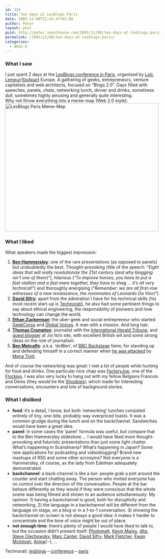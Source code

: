 ```yaml
---
id: 224
title: Two days at LesBlogs Paris
date: 2005-12-08T12:43:47+01:00
author: Peter
layout: post
guid: http://peter.smoothouse.com/2005/12/08/two-days-at-lesblogs-paris/
permalink: /2005/12/08/two-days-at-lesblogs-paris/
categories:
  - Web2.0
---
```

### What I saw

I just spent 2 days at the [LesBlogs conference in Paris](http://lesblogs.typepad.com), organised by [Loïc Lemeur](http://www.loiclemeur.com)/[SixApart](http://www.sixapart.com/) Europe. A gathering of geeks, entrepreneurs, venture capitalists and web architects, focused on &#8220;Blogs 2.0&#8221;. Days filled with speeches, panels, chats, networking lunch, dinner and drinks, sometimes dull, sometimes highly amusing and generally quite interesting.  
Why not throw everything into a meme-map (Web 2.0 style):  
[<img loading="lazy" src="http://static.flickr.com/18/71190604_869bff0e45.jpg" border="0" width="500" height="416" alt="LesBlogs Paris Meme-Map" />](http://www.flickr.com/photos/pforret/71190604/ "LesBlogs Paris Mememap")

### What I liked

What speakers made the biggest impression:

  1. [**Ben Hammersley**](http://www.benhammersley.com/weblog/): one of the rare presentations (as opposed to panels) but undoubtedly the best. Thought-provoking (title of the speech: &#8220;_Eight ideas that will really revolutionize the 21st century (and why blogging isn&#8217;t one of them)_&#8220;), hilarious (&#8220;_To improve horses, you have to put a fast stallion and a fast mare together, they have to shag &#8230; it&#8217;s all very technical!_&#8220;) and thoroughly energising (&#8220;_Remember: we are all first-row witnesses of a new renaissance, the roommates of Leonardo Da Vinci_&#8220;). 
  2. [**David Sifry**](http://www.sifry.com/alerts/): apart from the admiration I have for his technical skills (his most recent start-up is [Technorati](http://www.technorati.com)), he also had some pertinent things to say about ethical engineering, the responsibility of pioneers and how technology can change the world. 
  3. [**Ethan Zuckerman**](http://www.ethanzuckerman.com/blog/): the uber-geek and social entrepreneur who started [GeekCorps](http://www.geekcorps.org/) and [Global Voices](http://cyber.law.harvard.edu/globalvoices/). A man with a mission. And long hair. 
  4. [**Thomas Crampton**](http://thomascrampton.com/): journalist with the [International Herald Tribune](http://www.iht.com/), and [guest blogger](http://joi.ito.com/archives/2005/08/17/thomas_crampton_-_guest_blogger.html) at Joi Ito&#8217;s site, with excellent British wit and some strong ideas on the role of journalism. 
  5. [**Ben Metcalfe**](http://benmetcalfe.com/blog/): a.k.a. &#8216;dotBen&#8217;, of [BBC Backstage](http://backstage.bbc.co.uk/) fame, for standing up and defending himself in a correct manner when [he was attacked](http://benmetcalfe.com/blog/index.php/2005/12/07/les-blogs-me-mena/) by [Mena Trott](http://www.sixapart.com/).

And of course the networking was great: I met a lot of people while hunting for food and drinks. One particular nice chap was [FactoryJoe](http://factoryjoe.com/blog/), one of the [Flockies](http://www.flock.com). I was also very lucky to hang out with my fellow Belgians Francois and Denis (they would be the [Shoobies](http://www.shoob.com)), which made for interesting conversations, encounters and lots of background stories.

### What I disliked

  * **food**: it&#8217;s a detail, I know, but both &#8216;networking&#8217; lunches consisted entirely of tiny, one-bite, probably way overpriced toasts. It was a common grudge during the lunch and on the backchannel. Sandwiches would have been a great idea.
  * **panel**: in some cases the &#8216;panel&#8217; formula was useful, but compare that to the Ben Hammersley slideshow &#8230; I would have liked more thought-provoking and futuristic presentations than just some light chatter. What&#8217;s happening in Scandinavia? What&#8217;s happening in Japan? Some new applications for podcasting and videoblogging? Brand new mashups of RSS and some other acronyms? Not everyone is a Hammersley, of course, as the lady from Edelman adequately demonstrated.
  * **backchannel**: a back-channel is like a bar: people grab a pint around the counter and start chatting away. The person who invited everyone has no control over the direction of the conversation. People at the bar behave differently as they would if they were conscious that the whole scene was being filmed and shown to an audience simultaneously. My opinion: 1) having a backchannel is good, both for disruptivity and networking, 2) the language in a backchannel will be different from the language on stage, on a blog or in a 1-to-1 conversation. 3) showing the backchannel on screen is not always a good idea: it makes it harder to concentrate and the tone of voice might be out of place.
  * **not enough time**: there&#8217;s plenty of people I would have liked to talk to, but the occasion didn&#8217;t present itself: [Photomatt](http://www.wordpress.com), [Kevin Marks](http://epeus.blogspot.com/), [dltq](http://dltq.org/), [Steve Olechowsky](http://www.feedburner.com), [Marc Canter](http://www.ourmedia.org), [David Sifry](http://www.technorati.com), [Mark Fletcher](http://www.bloglines.com), [Ewan McIntosh](http://edu.blogs.com/), [Anina](http://anina.net)(:-), &#8230;

Technorati: <a href="http://technorati.com/tag/lesblogs" rel="tag">lesblogs</a> &#8211; <a href="http://technorati.com/tag/conference" rel="tag">conference</a> &#8211; <a href="http://technorati.com/tag/paris" rel="tag">paris</a>